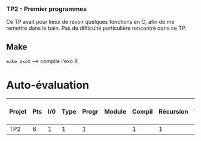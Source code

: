 ### TP2 - Premier programmes

Ce TP avait pour lieux de revoir quelques fonctions en C, afin de me remettre dans le bain. Pas de difficulté
particulière rencontré dans ce TP.

## Make

`make exoX` --> compile l'exo X

# Auto-évaluation
| Projet | Pts | I/0 | Type | Progr | Module | Compil | Récursion | Tableaux | Pointeurs | Structures | Allocation | Fichier | Bit à bit | Fct Pointer | Biblio |
| --- | --- | --- | --- | --- | --- | --- | --- | --- | --- | --- | --- | --- | --- | --- | --- |
| TP2 | 6 | 1 | 1 | 1 | | 1 | 1 | | | | | 1 | | 
